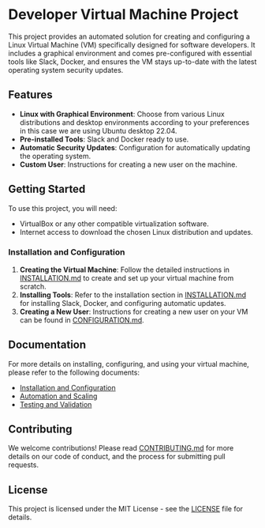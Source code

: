 # Developer Virtual Machine Project

This project provides an automated solution for creating and configuring a Linux Virtual Machine (VM) specifically designed for software developers. It includes a graphical environment and comes pre-configured with essential tools like Slack, Docker, and ensures the VM stays up-to-date with the latest operating system security updates.

## Features

- **Linux with Graphical Environment**: Choose from various Linux distributions and desktop environments according to your preferences in this case we are using Ubuntu desktop 22.04.
- **Pre-installed Tools**: Slack and Docker ready to use.
- **Automatic Security Updates**: Configuration for automatically updating the operating system.
- **Custom User**: Instructions for creating a new user on the machine.

## Getting Started

To use this project, you will need:

- VirtualBox or any other compatible virtualization software.
- Internet access to download the chosen Linux distribution and updates.

### Installation and Configuration

1. **Creating the Virtual Machine**: Follow the detailed instructions in [INSTALLATION.md](INSTALLATION.md) to create and set up your virtual machine from scratch.
2. **Installing Tools**: Refer to the installation section in [INSTALLATION.md](INSTALLATION.md) for installing Slack, Docker, and configuring automatic updates.
3. **Creating a New User**: Instructions for creating a new user on your VM can be found in [CONFIGURATION.md](CONFIGURATION.md).

## Documentation

For more details on installing, configuring, and using your virtual machine, please refer to the following documents:

- [Installation and Configuration](INSTALLATION.md)
- [Automation and Scaling](Automation.md)
- [Testing and Validation](TESTING.md)

## Contributing

We welcome contributions! Please read [CONTRIBUTING.md](CONTRIBUTING.md) for more details on our code of conduct, and the process for submitting pull requests.

## License

This project is licensed under the MIT License - see the [LICENSE](LICENSE) file for details.
